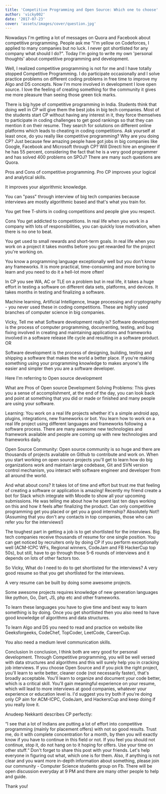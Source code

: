```yaml
---
title: 'Competitive Programming and Open Source: Which one to choose'
author: 'vicky002'
date: '2017-07-23'
cover: 'assets/images/cover/question.jpg'
---
```


Nowadays I'm getting a lot of messages on Quora and Facebook about competitive programming. People ask me "I'm yellow on Codeforces, I applied to many companies but no luck. I never got shortlisted for any company what should I do?". Today I'm going to write my own 'personal thoughts' about competitive programming and development.

Well, I realized competitive programming is not for me and I have totally stopped Competitive Programming. I do participate occasionally and I solve practice problems on different coding problems in free time to improve my Algo and DS concepts. Now I'm more involved in development I love open source. I love the feeling of creating something for the community it gives me more pleasure than seeing those green tick marks.

There is big hype of competitive programming in India. Students think that doing well in CP will give them the best jobs in big tech companies. Most of the students start CP without having any interest in it, they force themselves to participate in coding challenges to get good rankings so that they can mention it on their resume. They search for solutions on different online platforms which leads to cheating in coding competitions. Ask yourself at least once, do you really like competitive programming? Why are you doing CP? Just because few amazing people have got jobs in big companies like Google, Facebook and Microsoft through CP? Will Directi hire an engineer if he has 55 percent, considering the fact that he is a very good programmer and has solved 400 problems on SPOJ? There are many such questions are Quora.

Pros and Cons of competitive programming.
Pro
CP improves your logical and analytical skills.

It improves your algorithmic knowledge.

You can "pass" through interview of big tech companies because interviews are mostly algorithmic based and that's what you train for.

You get free T-shirts in coding competitions and people give you respect.

Cons
You get addicted to competitions. In real life when you work in a company with lots of responsibilities, you can quickly lose motivation, when there is no one to beat.

You get used to small rewards and short-term goals. In real life when you work on a project it takes months before you get rewarded for the project you're working on.

You know a programming language exceptionally well but you don't know any frameworks. It is more practical, time-consuming and more boring to learn and you need to do it a hell-lot more often!

In CP you see WA, AC or TLE on a problem but in real life, it takes a huge effort in testing a software on different data sets, platforms, and devices. It takes months in testing and finalizing a software.

Machine learning, Artificial Intelligence, Image processing and cryptography - you never used these in coding competitions. These are highly used branches of computer science in big companies.

Vicky, Tell me what Software development really is?
Software development is the process of computer programming, documenting, testing, and bug fixing involved in creating and maintaining applications and frameworks involved in a software release life cycle and resulting in a software product.
OR

Software development is the process of designing, building, testing and shipping a software that makes the world a better place.
If you're making something using your programming knowledge to makes anyone's life easier and simpler then you are a software developer.

Here I'm referring to Open source development

What are Pros of Open source Development
Solving Problems: This gives you a sense of accomplishment, at the end of the day, you can look back and point at something that you did or made or finished and many people are using your software.

Learning: You work on a real life projects whether it's a simple android app, plugins, integrations, new frameworks or bot. You learn how to work on a real life project using different languages and frameworks following a software process. There are many awesome new technologies and framework available and people are coming up with new technologies and frameworks daily.

Open Source Community: Open source community is so huge and there are thousands of projects available on Github to contribute and work on. When you start working on open source projects you'll get to learn how do big organizations work and maintain large codebase, Git and SVN version control mechanism, you interact with software engineer and developer from all around the world.

And what about cons?
It takes lot of time and effort but trust me that feeling of creating a software or application is amazing! Recently my friend create a bot for Slack which integrate with Moodle to show all your upcoming submissions. He was telling me about how he spent last ten days working on this and how it feels after finalizing the product.
Can only competitive programming get you placed or get you a good internship?
Absolutely Not!! (Assuming that you don't any contacts in top companies, those who can refer you for the interviews!)

The toughest part in getting a job is to get shortlisted for the interviews. Big tech companies receive thousands of resume for one single position. You can get noticed by recruiters only by doing CP if you perform exceptionally well (ACM-ICPC WFs, Regional winners, CodeJam and FB HackerCup top 50s), but still, have to go through those 5-6 rounds of interviews and it depends on lots of other factors too.

So Vicky, What do I need to do to get shortlisted for the interviews?
A very good resume so that you get shortlisted for the interviews.

A very resume can be built by doing some awesome projects.

Some awesome projects requires knowledge of new generation languages like python, Go, Dart, JS, php etc and other frameworks.

To learn these languages you have to give time and best way to learn something is by doing.
Once you get shortlisted then you also need to have good knowledge of algorithms and data structures.

To learn Algo and DS you need to read and practice on website like Geeksforgeeks, CodeChef, TopCoder, LeetCode, CareerCup.

You also need a medium level communication skills.

Conclusion
In conclusion, I think both are very good for personal development. Through Competitive programming, you will be well versed with data structures and algorithms and this will surely help you in cracking job interviews. If you choose Open Source and if you pick the right project, you'll learn to write better, cleaner code (not necessarily faster), that's broadly acceptable. You'll learn to organize and document your code better, which is a critical skill. You'll gain meaningful experience on your resume, which will lead to more interviews at good companies, whatever your experience or education level is. I'd suggest you try both if you're doing only CP aim for ACM-ICPC, CodeJam, and HackersCup and keep doing if you really love it.

Anudeep Nekkanti describes CP perfectly:

“I see that a lot of Indians are putting a lot of effort into competitive programming (mainly for placement offers) with not so good results. Trust me, do it with complete concentration for a month, by then you will exactly know if you have to continue in this field or not. If you feel you should not continue, stop it, do not hang on to it hoping for offers. Use your time on other stuff.“
Don't forget to share this post with your friends. Let's help everyone in figuring out what, which one is for them. Also, if anything is not clear and you want more in-depth information about something, please join our community - Computer Science students group on Fb. There will be open discussion everyday at 9 PM and there are many other people to help and guide.

Thank you!
